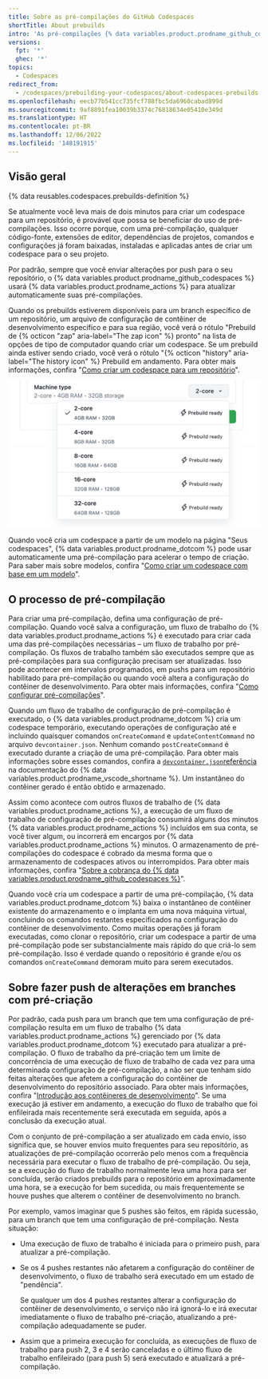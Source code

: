```yaml
---
title: Sobre as pré-compilações do GitHub Codespaces
shortTitle: About prebuilds
intro: 'As pré-compilações {% data variables.product.prodname_github_codespaces %} ajudam a acelerar a criação de codespaces para repositórios grandes ou complexos.'
versions:
  fpt: '*'
  ghec: '*'
topics:
  - Codespaces
redirect_from:
  - /codespaces/prebuilding-your-codespaces/about-codespaces-prebuilds
ms.openlocfilehash: eecb77b541cc735fcf788fbc5da6960cabad899d
ms.sourcegitcommit: 9af8891fea10039b3374c76818634e05410e349d
ms.translationtype: HT
ms.contentlocale: pt-BR
ms.lasthandoff: 12/06/2022
ms.locfileid: '148191915'
---
```

## Visão geral

{% data reusables.codespaces.prebuilds-definition %}

Se atualmente você leva mais de dois minutos para criar um codespace para um repositório, é provável que possa se beneficiar do uso de pré-compilações. Isso ocorre porque, com uma pré-compilação, qualquer código-fonte, extensões de editor, dependências de projetos, comandos e configurações já foram baixadas, instaladas e aplicadas antes de criar um codespace para o seu projeto. 

Por padrão, sempre que você enviar alterações por push para o seu repositório, o {% data variables.product.prodname_github_codespaces %} usará {% data variables.product.prodname_actions %} para atualizar automaticamente suas pré-compilações.

Quando os prebuilds estiverem disponíveis para um branch específico de um repositório, um arquivo de configuração de contêiner de desenvolvimento específico e para sua região, você verá o rótulo "Prebuild de {% octicon "zap" aria-label="The zap icon" %} pronto" na lista de opções de tipo de computador quando criar um codespace. Se um prebuild ainda estiver sendo criado, você verá o rótulo "{% octicon "history" aria-label="The history icon" %} Prebuild em andamento. Para obter mais informações, confira "[Como criar um codespace para um repositório](/codespaces/developing-in-codespaces/creating-a-codespace-for-a-repository#creating-a-codespace-for-a-repository)".

![A caixa de diálogo para escolher um tipo de máquina](/assets/images/help/codespaces/choose-custom-machine-type.png)

Quando você cria um codespace a partir de um modelo na página "Seus codespaces", {% data variables.product.prodname_dotcom %} pode usar automaticamente uma pré-compilação para acelerar o tempo de criação. Para saber mais sobre modelos, confira "[Como criar um codespace com base em um modelo](/codespaces/developing-in-codespaces/creating-a-codespace-from-a-template)".

## O processo de pré-compilação

Para criar uma pré-compilação, defina uma configuração de pré-compilação. Quando você salva a configuração, um fluxo de trabalho do {% data variables.product.prodname_actions %} é executado para criar cada uma das pré-compilações necessárias – um fluxo de trabalho por pré-compilação. Os fluxos de trabalho também são executados sempre que as pré-compilações para sua configuração precisam ser atualizadas. Isso pode acontecer em intervalos programados, em pushs para um repositório habilitado para pré-compilação ou quando você altera a configuração do contêiner de desenvolvimento. Para obter mais informações, confira "[Como configurar pré-compilações](/codespaces/prebuilding-your-codespaces/configuring-prebuilds#configuring-prebuilds)".  

Quando um fluxo de trabalho de configuração de pré-compilação é executado, o {% data variables.product.prodname_dotcom %} cria um codespace temporário, executando operações de configuração até e incluindo quaisquer comandos `onCreateCommand` e `updateContentCommand` no arquivo `devcontainer.json`. Nenhum comando `postCreateCommand` é executado durante a criação de uma pré-compilação. Para obter mais informações sobre esses comandos, confira a [`devcontainer.json`referência](https://code.visualstudio.com/docs/remote/devcontainerjson-reference#_devcontainerjson-properties) na documentação do {% data variables.product.prodname_vscode_shortname %}. Um instantâneo do contêiner gerado é então obtido e armazenado.

Assim como acontece com outros fluxos de trabalho de {% data variables.product.prodname_actions %}, a execução de um fluxo de trabalho de configuração de pré-compilação consumirá alguns dos minutos {% data variables.product.prodname_actions %} incluídos em sua conta, se você tiver algum, ou incorrerá em encargos por {% data variables.product.prodname_actions %} minutos. O armazenamento de pré-compilações do codespace é cobrado da mesma forma que o armazenamento de codespaces ativos ou interrompidos. Para obter mais informações, confira "[Sobre a cobrança do {% data variables.product.prodname_github_codespaces %}](/billing/managing-billing-for-github-codespaces/about-billing-for-github-codespaces#billing-for-codespaces-prebuilds)".

Quando você cria um codespace a partir de uma pré-compilação, {% data variables.product.prodname_dotcom %} baixa o instantâneo de contêiner existente do armazenamento e o implanta em uma nova máquina virtual, concluindo os comandos restantes especificados na configuração do contêiner de desenvolvimento. Como muitas operações já foram executadas, como clonar o repositório, criar um codespace a partir de uma pré-compilação pode ser substancialmente mais rápido do que criá-lo sem pré-compilação. Isso é verdade quando o repositório é grande e/ou os comandos `onCreateCommand` demoram muito para serem executados.

## Sobre fazer push de alterações em branches com pré-criação

Por padrão, cada push para um branch que tem uma configuração de pré-compilação resulta em um fluxo de trabalho {% data variables.product.prodname_actions %} gerenciado por {% data variables.product.prodname_dotcom %} executado para atualizar a pré-compilação. O fluxo de trabalho da pré-criação tem um limite de concorrência de uma execução de fluxo de trabalho de cada vez para uma determinada configuração de pré-compilação, a não ser que tenham sido feitas alterações que afetem a configuração do contêiner de desenvolvimento do repositório associado. Para obter mais informações, confira "[Introdução aos contêineres de desenvolvimento](/codespaces/setting-up-your-project-for-codespaces/introduction-to-dev-containers)". Se uma execução já estiver em andamento, a execução do fluxo de trabalho que foi enfileirada mais recentemente será executada em seguida, após a conclusão da execução atual. 

Com o conjunto de pré-compilação a ser atualizado em cada envio, isso significa que, se houver envios muito frequentes para seu repositório, as atualizações de pré-compilação ocorrerão pelo menos com a frequência necessária para executar o fluxo de trabalho de pré-compilação. Ou seja, se a execução do fluxo de trabalho normalmente leva uma hora para ser concluída, serão criados prebuilds para o repositório em aproximadamente uma hora, se a execução for bem sucedida, ou mais frequentemente se houve pushes que alterem o contêiner de desenvolvimento no branch.

Por exemplo, vamos imaginar que 5 pushes são feitos, em rápida sucessão, para um branch que tem uma configuração de pré-compilação. Nesta situação:

* Uma execução de fluxo de trabalho é iniciada para o primeiro push, para atualizar a pré-compilação.
* Se os 4 pushes restantes não afetarem a configuração do contêiner de desenvolvimento, o fluxo de trabalho será executado em um estado de "pendência". 
  
  Se qualquer um dos 4 pushes restantes alterar a configuração do contêiner de desenvolvimento, o serviço não irá ignorá-lo e irá executar imediatamente o fluxo de trabalho pré-criação, atualizando a pré-compilação adequadamente se puder. 

* Assim que a primeira execução for concluída, as execuções de fluxo de trabalho para push 2, 3 e 4 serão canceladas e o último fluxo de trabalho enfileirado (para push 5) será executado e atualizará a pré-compilação. 
